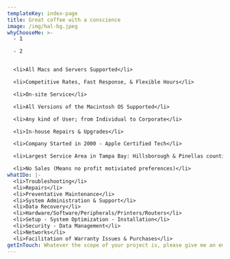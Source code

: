 ```yaml
---
templateKey: index-page
title: Great coffee with a conscience
image: /img/hal-bg.jpeg
whyChooseMe: >-
  - 1

  - 2


  <li>All Macs and Servers Supported</li>

  <li>Competitive Rates, Fast Response, & Flexible Hours</li>

  <li>On-site Service</li>

  <li>All Versions of the Macintosh OS Supported</li>

  <li>Any kind of User; from Individual to Corporate</li>

  <li>In-house Repairs & Upgrades</li>

  <li>Company Started in 2000 - Apple Certified Tech</li>

  <li>Largest Service Area in Tampa Bay: Hillsborough & Pinellas counties (other areas available)</li>

  <li>No Sales (Means no profit motiviated preferences)</li>
whatIDo: |-
  <li>Troubleshooting</li>
  <li>Repairs</li>
  <li>Preventative Maintenance</li>
  <li>System Administration & Support</li>
  <li>Data Recovery</li>
  <li>Hardware/Software/Peripherals/Printers/Routers</li>
  <li>Setup - System Optimization - Installation</li>
  <li>Security - Data Management</li>
  <li>Networks</li>
  <li>Facilitation of Warranty Issues & Purchases</li>
getInTouch: Whatever the scope of your project is, please give me an email, text, or call!
---
```

